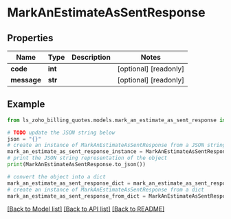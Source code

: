 # MarkAnEstimateAsSentResponse


## Properties

Name | Type | Description | Notes
------------ | ------------- | ------------- | -------------
**code** | **int** |  | [optional] [readonly] 
**message** | **str** |  | [optional] [readonly] 

## Example

```python
from ls_zoho_billing_quotes.models.mark_an_estimate_as_sent_response import MarkAnEstimateAsSentResponse

# TODO update the JSON string below
json = "{}"
# create an instance of MarkAnEstimateAsSentResponse from a JSON string
mark_an_estimate_as_sent_response_instance = MarkAnEstimateAsSentResponse.from_json(json)
# print the JSON string representation of the object
print(MarkAnEstimateAsSentResponse.to_json())

# convert the object into a dict
mark_an_estimate_as_sent_response_dict = mark_an_estimate_as_sent_response_instance.to_dict()
# create an instance of MarkAnEstimateAsSentResponse from a dict
mark_an_estimate_as_sent_response_from_dict = MarkAnEstimateAsSentResponse.from_dict(mark_an_estimate_as_sent_response_dict)
```
[[Back to Model list]](../README.md#documentation-for-models) [[Back to API list]](../README.md#documentation-for-api-endpoints) [[Back to README]](../README.md)


